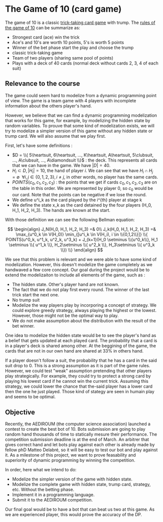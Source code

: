 # The Game of 10 (card game)
The game of 10 is a classic [trick-taking card game](https://en.wikipedia.org/wiki/Trick-taking_game) with trump. The [rules of the game of 10](https://wiki.aediroum.ca/wiki/Jeu_du_10) can be summarize as:
- Strongest card (ace) win the trick
- Ace's and 10's are worth 10 points, 5's is worth 5 points
- Winner of the bet phase start the play and choose the trump
- classic trick-taking game
- Team of two players (sharing same pool of points)
- Plays with a deck of 40 cards (normal deck without cards 2, 3, 4 of each suit)

## Relevance to the course
The game could seem hard to modelize from a dynamic programming point of view. The game is a team game with 4 players with incomplete information about the others player's hand.

However, we believe that we can find a dynamic programming modelization that works for this game, for example, by modelizing the hidden state by random variables. To prouve that some kind of modelization exists, we will try to modelize a simpler version of this game without any hidden state or trump card. We will also assume that we play first. 

First, let's have some definitions :
- $D = \\{ 5\heartsuit, 6\heartsuit, ..., K\heartsuit, A\heartsuit, 5\clubsuit, ..., A\clubsuit, ..., A\diamondsuit \\}$ : the deck. This represents all cards that we can have in the game. We have $|D| = 40$.
- $H_i \subset D, |H_i| = 10$, the hand of player $i$. We can see that we have $H_i \cap H_j = \emptyset ~~\forall i, j \in \{0, 1, 2, 3\}, i \neq j$, in other words, no player has the same cards.
- $POINTS(c_0, c_1, c_2, c_3)$ : the points that we get if cards $c_0, c_1, c_2, c_3$ are on the table in this order. We are represented by player 0, so $c_0$ would be our card. Note that the points can be negative if we lose the round. 
- We define u^i_k as the card played by the i^{th} player at stage k
- We define the state x_k as the card detained by the four players (H_0, H_1, H_2, H_3). The hands are known at the start.

With those definition we can see the following Bellman equation:

$$
\begin{align}
J_N(H_0, H_1, H_2, H_3) =& 0\\
J_k(H_0, H_1, H_2, H_3) =& \max_{u^0_k \in V(H_0)} \min_{[u^i_k \in V(H_i), i \in \\{0,1,2\\}]} \\{ POINTS(u^0_k, u^1_k, u^2_k, u^3_k) + J_{k+1}(H_0 \setminus \\{u^0_k\\}, H_1 \setminus \\{ u^1_k \\}, H_2\setminus \\{ u^2_k \\}, H_3\setminus \\{ u^3_k \\}) \\}
\end{align}
$$

We see that this problem is relevant and we were able to have some kind of modelization. However, this doesn't modelize the game completely as we handwaved a few core concept. Our goal during the project would be to extend the modelizaiton to include all elements of the game, such as : 
- The hidden state. Other's player hand are not known.
- The fact that we do not play first every round. The winner of the last trick start the next one.
- No trump suit
- Modelize the way players play by incorporing a concept of strategy. We could explore greedy strategy, always playing the highest or the lowest. However, those might not be the optimal way to play.
- We do not make assumption about the distribution with the result of the bet winner.

One idea to modelize the hidden state would be to see the player's hand as a belief that gets updated at each played card. The probability that a card is in a player's deck is shared among other. At the beggining of the game, the cards that are not in our own hand are shared at 33% in others hand.

If a player doesn't follow a suit, the probability that he has a card in the said suit drop to 0. This is a strong assumption as it is part of the game rules. However, we could test "weak" assumption pretending that other players play strategically. For example, they could try to protect a strong card by playing his lowest card if he cannot win the current trick. Assuming this strategy, we could lower the chance that the-said player has a lower card then the one he just played. Those kind of stategy are seen in humain play and seems to be optimal.

## Objective
Recently, the AEDIROUM (the computer science association) launched a contest to create the best bot of 10. Bots submission are going to play random hand thousands of time to statically mesure their performance. The competition submission deadline is at the end of March. An arbitrer that gives correct hand and let bots play against each other is already made by fellow phD Matteo Delabré, so it will be easy to test our bot and play against it. As a milestone of this project, we want to prove feasability and superiority of dynamic programming by winning the competition.

In order, here what we intend to do:
- Modelize the simpler version of the game with hidden state.
- Modelize the complete game with hidden state, trump card, strategy, etc. Without the betting phase.
- Implement it in a programming language.
- Submit it to the AEDIROUM competition.

Our final goal would be to have a bot that can beat us two at this game. As we are experienced player, this would prove the accuracy of the DP.
